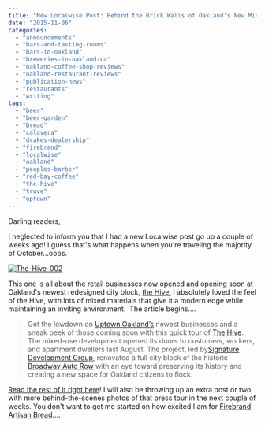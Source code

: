 ```yaml
---
title: "New Localwise Post: Behind the Brick Walls of Oakland's New Mixed-Use Development - The Hive!"
date: "2015-11-06"
categories: 
  - "announcements"
  - "bars-and-tasting-rooms"
  - "bars-in-oakland"
  - "breweries-in-oakland-ca"
  - "oakland-coffee-shop-reviews"
  - "oakland-restaurant-reviews"
  - "publication-news"
  - "restaurants"
  - "writing"
tags: 
  - "beer"
  - "beer-garden"
  - "bread"
  - "calavera"
  - "drakes-dealership"
  - "firebrand"
  - "localwise"
  - "oakland"
  - "peoples-barber"
  - "red-bay-coffee"
  - "the-hive"
  - "truve"
  - "uptown"
---
```


Darling readers,

I neglected to inform you that I had a new Localwise post go up a couple of weeks ago! I guess that's what happens when you're traveling the majority of October...oops.

[![The-Hive-002](http://s3.amazonaws.com/thegourmez-wpmedia/2015/11/The-Hive-002-500x334.jpg)](http://s3.amazonaws.com/thegourmez-wpmedia/2015/11/The-Hive-002.jpg)

This one is all about the retail businesses now opened and opening soon at Oakland's newest redesigned city block, [the Hive.](http://hiveoakland.com/) I absolutely loved the feel of the Hive, with lots of mixed materials that give it a modern edge while maintaining an inviting environment.  The article begins....

> Get the lowdown on [Uptown Oakland’s](https://en.wikipedia.org/wiki/Uptown_Oakland) newest businesses and a sneak peek of those coming soon with this quick tour of [The Hive](http://hiveoakland.com/). The mixed-use development opened its doors to customers, workers, and apartment dwellers last August. The project, led by[Signature Development Group](http://www.signaturedevelopment.com/), renovated a full city block of the historic [Broadway Auto Row](https://localwiki.org/oakland/Broadway_Auto_Row) with an eye toward preserving its history and creating a new space for Oakland citizens to flock.

[Read the rest of it right here](https://www.localwisejobs.com/blog/behind-the-brick-walls-of-oaklands-new-mixed-use-development-the-hive/)! I will also be throwing up an extra post or two with more behind-the-scenes photos of that press tour in the next couple of weeks. You don't want to get me started on how excited I am for [Firebrand Artisan Bread](http://www.firebrandartisanbreads.com/)....

